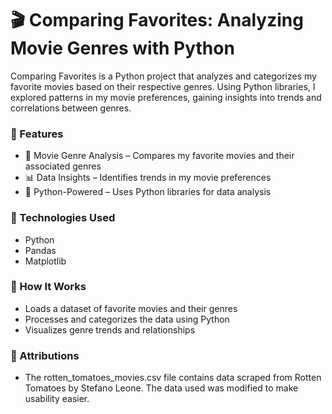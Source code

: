 # 🎬 Comparing Favorites: Analyzing Movie Genres with Python

Comparing Favorites is a Python project that analyzes and categorizes my favorite movies based on their respective genres. Using Python libraries, I explored patterns in my movie preferences, gaining insights into trends and correlations between genres.

### 🔹 Features
- 📌 Movie Genre Analysis – Compares my favorite movies and their associated genres
- 📊 Data Insights – Identifies trends in my movie preferences
- 🐍 Python-Powered – Uses Python libraries for data analysis

### 🔹 Technologies Used
- Python
- Pandas
- Matplotlib

### 🔹 How It Works
- Loads a dataset of favorite movies and their genres
- Processes and categorizes the data using Python
- Visualizes genre trends and relationships

### 🔹 Attributions
- The rotten_tomatoes_movies.csv file contains data scraped from Rotten Tomatoes by Stefano Leone. The data used was modified to make usability easier.
